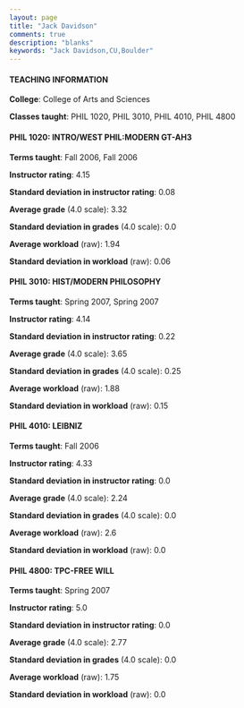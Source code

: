 ```yaml
---
layout: page
title: "Jack Davidson" 
comments: true
description: "blanks"
keywords: "Jack Davidson,CU,Boulder"
---
```

<head>
<script src="https://ajax.googleapis.com/ajax/libs/jquery/2.1.3/jquery.min.js"></script>
<script src="https://dl.dropboxusercontent.com/s/pc42nxpaw1ea4o9/highcharts.js?dl=0"></script>
<!-- <script src="../assets/js/highcharts.js"></script> -->
<style type="text/css">@font-face {
	font-family: "Bebas Neue";
	src: url(https://www.filehosting.org/file/details/544349/BebasNeue Regular.otf) format("opentype");
	}
	h1.Bebas { 
		font-family: "Bebas Neue", Verdana, Tahoma;
	}
</style>
</head>
	   
#### TEACHING INFORMATION

**College**: College of Arts and Sciences

**Classes taught**: PHIL 1020, PHIL 3010, PHIL 4010, PHIL 4800

#### PHIL 1020: INTRO/WEST PHIL:MODERN GT-AH3

**Terms taught**: Fall 2006, Fall 2006

**Instructor rating**: 4.15

**Standard deviation in instructor rating**: 0.08

**Average grade** (4.0 scale): 3.32

**Standard deviation in grades** (4.0 scale): 0.0

**Average workload** (raw): 1.94

**Standard deviation in workload** (raw): 0.06

#### PHIL 3010: HIST/MODERN PHILOSOPHY

**Terms taught**: Spring 2007, Spring 2007

**Instructor rating**: 4.14

**Standard deviation in instructor rating**: 0.22

**Average grade** (4.0 scale): 3.65

**Standard deviation in grades** (4.0 scale): 0.25

**Average workload** (raw): 1.88

**Standard deviation in workload** (raw): 0.15

#### PHIL 4010: LEIBNIZ

**Terms taught**: Fall 2006

**Instructor rating**: 4.33

**Standard deviation in instructor rating**: 0.0

**Average grade** (4.0 scale): 2.24

**Standard deviation in grades** (4.0 scale): 0.0

**Average workload** (raw): 2.6

**Standard deviation in workload** (raw): 0.0

#### PHIL 4800: TPC-FREE WILL

**Terms taught**: Spring 2007

**Instructor rating**: 5.0

**Standard deviation in instructor rating**: 0.0

**Average grade** (4.0 scale): 2.77

**Standard deviation in grades** (4.0 scale): 0.0

**Average workload** (raw): 1.75

**Standard deviation in workload** (raw): 0.0


